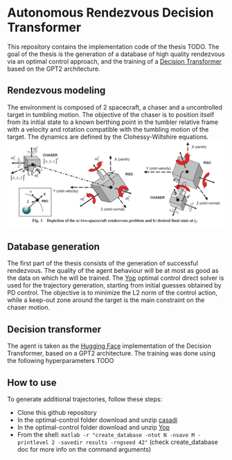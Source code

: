 # Autonomous Rendezvous Decision Transformer
This repository contains the implementation code of the thesis TODO. The goal of the thesis is the generation of a database of high quality rendezvous via an optimal control approach, and the training of a [Decision Transformer](https://github.com/kzl/decision-transformer) based on the GPT2 architecture.
## Rendezvous modeling
The environment is composed of 2 spacecraft, a chaser and a uncontrolled target in tumbling motion. The objective of the chaser is to position itself from its initial state to a known berthing point in the tumbler relative frame with a velocity and rotation compatible with the tumbling motion of the target. The dynamics are defined by the Clohessy-Wiltshire equations.
![Image from George Boyarko et al. "Optimal Rendezvous Trajectories of a Controlled Spacecraft and a Tumbling Object"](https://github.com/Govax99/autonomous-rendezvous-decision-transformer/blob/main/images/model.png)


## Database generation
The first part of the thesis consists of the generation of successful rendezvous. The quality of the agent behaviour will be at most as good as the data on which he will be trained. The [Yop](https://www.yoptimization.com/) optimal control direct solver is used for the trajectory generation, starting from initial guesses obtained by PD control. The objective is to minimize the L2 norm of the control action, while a keep-out zone around the target is the main constraint on the chaser motion.

## Decision transformer
The agent is taken as the [Hugging Face](https://huggingface.co/docs/transformers/model_doc/decision_transformer) implementation of the Decision Transformer, based on a GPT2 architecture. The training was done using the following hyperparameters TODO

## How to use
To generate additional trajectories, follow these steps:

 - Clone this github repository
 - In the optimal-control folder download and unzip [casadi](https://github.com/casadi/casadi/releases/download/3.6.3/casadi-3.6.3-linux64-matlab2018b.zip)
 - In the optimal-control folder download and unzip [Yop](https://github.com/yoptimization/yop/archive/refs/tags/v1.0-rc3.zip)
 - From the shell: `matlab -r "create_database -ntot N -nsave M -printlevel 2 -savedir results -rngseed 42"` (check create_database doc for more info on the command arguments)
